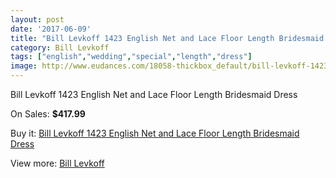 ```yaml
---
layout: post
date: '2017-06-09'
title: "Bill Levkoff 1423 English Net and Lace Floor Length Bridesmaid Dress"
category: Bill Levkoff
tags: ["english","wedding","special","length","dress"]
image: http://www.eudances.com/18058-thickbox_default/bill-levkoff-1423-english-net-and-lace-floor-length-bridesmaid-dress.jpg
---
```

Bill Levkoff 1423 English Net and Lace Floor Length Bridesmaid Dress

On Sales: **$417.99**
<a href="https://www.eudances.com/en/bill-levkoff/5244-bill-levkoff-1423-english-net-and-lace-floor-length-bridesmaid-dress.html"><amp-img layout="responsive" width="600" height="600" src="//www.eudances.com/18058-thickbox_default/bill-levkoff-1423-english-net-and-lace-floor-length-bridesmaid-dress.jpg" alt="Bill Levkoff 1423 English Net and Lace Floor Length Bridesmaid Dress 0" /></a>
<a href="https://www.eudances.com/en/bill-levkoff/5244-bill-levkoff-1423-english-net-and-lace-floor-length-bridesmaid-dress.html"><amp-img layout="responsive" width="600" height="600" src="//www.eudances.com/18059-thickbox_default/bill-levkoff-1423-english-net-and-lace-floor-length-bridesmaid-dress.jpg" alt="Bill Levkoff 1423 English Net and Lace Floor Length Bridesmaid Dress 1" /></a>

Buy it: [Bill Levkoff 1423 English Net and Lace Floor Length Bridesmaid Dress](https://www.eudances.com/en/bill-levkoff/5244-bill-levkoff-1423-english-net-and-lace-floor-length-bridesmaid-dress.html "Bill Levkoff 1423 English Net and Lace Floor Length Bridesmaid Dress")

View more: [Bill Levkoff](https://www.eudances.com/en/57-bill-levkoff "Bill Levkoff")